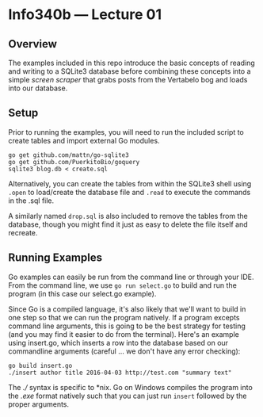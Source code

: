 
# Info340b &mdash; Lecture 01
## Overview
The examples included in this repo introduce the basic concepts of reading and writing to a SQLite3 database before combining these concepts into a  simple _screen scraper_ that grabs posts from the Vertabelo bog and loads into our database.

## Setup
Prior to running the examples, you will need to run the included script to create tables and import external Go modules.

```
go get github.com/mattn/go-sqlite3
go get github.com/PuerkitoBio/goquery
sqlite3 blog.db < create.sql
```


Alternatively, you can create the tables from within the SQLite3 shell using `.open` to load/create the database file and `.read` to execute the commands in the .sql file.

A similarly named `drop.sql` is also included to remove the tables from the database, though you might find it just as easy to delete the file itself and recreate.

## Running Examples
Go examples can easily be run from the command line or through your IDE. From the command line, we use `go run select.go` to build and run the program (in this case our select.go example).

Since Go is a compiled language, it\'s also likely that we\'ll want to build in one step so that we can run the program natively. If a program excepts command line arguments, this is going to be the best strategy for testing (and you may find it easier to do from the terminal). Here\'s an example using insert.go, which inserts a row into the database based on our commandline arguments (careful ... we don\'t have any error checking):
```
go build insert.go
./insert author title 2016-04-03 http://test.com "summary text"
```
The _./_ syntax is specific to *nix. Go on Windows compiles the program into the _.exe_ format natively such that you can just run `insert` followed by the proper arguments.
